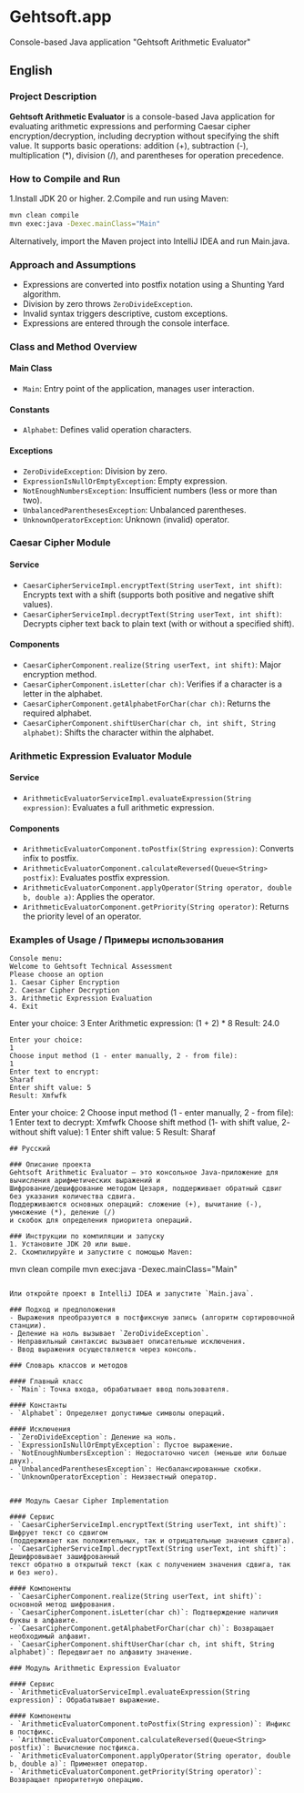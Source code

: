 # Gehtsoft.app
Console-based Java application "Gehtsoft Arithmetic Evaluator"

## English

### Project Description
**Gehtsoft Arithmetic Evaluator** is a console-based Java application for evaluating arithmetic expressions 
and performing Caesar cipher encryption/decryption, including decryption without specifying the shift value. 
It supports basic operations: addition (+), subtraction (-), multiplication (*), division (/), 
and parentheses for operation precedence.

### How to Compile and Run
1.Install JDK 20 or higher.
2.Compile and run using Maven:
```bash
mvn clean compile
mvn exec:java -Dexec.mainClass="Main"
```
Alternatively, import the Maven project into IntelliJ IDEA and run Main.java.

### Approach and Assumptions
- Expressions are converted into postfix notation using a Shunting Yard algorithm.
- Division by zero throws `ZeroDivideException`.
- Invalid syntax triggers descriptive, custom exceptions.
- Expressions are entered through the console interface.

### Class and Method Overview

#### Main Class
- `Main`: Entry point of the application, manages user interaction.

#### Constants
- `Alphabet`: Defines valid operation characters.

#### Exceptions
- `ZeroDivideException`: Division by zero.
- `ExpressionIsNullOrEmptyException`: Empty expression.
- `NotEnoughNumbersException`: Insufficient numbers (less or more than two).
- `UnbalancedParenthesesException`: Unbalanced parentheses.
- `UnknownOperatorException`: Unknown (invalid) operator.

### Caesar Cipher Module

#### Service
- `CaesarCipherServiceImpl.encryptText(String userText, int shift)`: Encrypts text with a shift (supports both positive and negative shift values).
- `CaesarCipherServiceImpl.decryptText(String userText, int shift)`: Decrypts cipher text back to plain text (with or without a specified shift).

#### Components
- `CaesarCipherComponent.realize(String userText, int shift)`: Major encryption method.
- `CaesarCipherComponent.isLetter(char ch)`: Verifies if a character is a letter in the alphabet.
- `CaesarCipherComponent.getAlphabetForChar(char ch)`: Returns the required alphabet.
- `CaesarCipherComponent.shiftUserChar(char ch, int shift, String alphabet)`: Shifts the character within the alphabet.

### Arithmetic Expression Evaluator Module

#### Service
- `ArithmeticEvaluatorServiceImpl.evaluateExpression(String expression)`: Evaluates a full arithmetic expression.

#### Components
- `ArithmeticEvaluatorComponent.toPostfix(String expression)`: Converts infix to postfix.
- `ArithmeticEvaluatorComponent.calculateReversed(Queue<String> postfix)`: Evaluates postfix expression.
- `ArithmeticEvaluatorComponent.applyOperator(String operator, double b, double a)`: Applies the operator.
- `ArithmeticEvaluatorComponent.getPriority(String operator)`: Returns the priority level of an operator.


### Examples of Usage / Примеры использования
```
Сonsole menu:
Welcome to Gehtsoft Technical Assessment
Please choose an option
1. Caesar Cipher Encryption
2. Caesar Cipher Decryption
3. Arithmetic Expression Evaluation
4. Exit

```
Enter your choice: 
3
Enter Arithmetic expression:
(1 + 2) * 8
Result: 24.0
```
Enter your choice: 
1
Choose input method (1 - enter manually, 2 - from file): 
1
Enter text to encrypt: 
Sharaf
Enter shift value: 5
Result: Xmfwfk
```
Enter your choice: 
2
Choose input method (1 - enter manually, 2 - from file): 
1
Enter text to decrypt: 
Xmfwfk
Choose shift method (1- with shift value, 2- without shift value): 
1
Enter shift value: 5
Result: Sharaf
```
## Русский

### Описание проекта
Gehtsoft Arithmetic Evaluator — это консольное Java-приложение для вычисления арифметических выражений и 
Шифрование/дешифрование методом Цезаря, поддерживает обратный сдвиг без указания количества сдвига.
Поддерживаются основных операций: сложение (+), вычитание (-), умножение (*), деление (/) 
и скобок для определения приоритета операций.

### Инструкции по компиляции и запуску
1. Установите JDK 20 или выше.
2. Скомпилируйте и запустите с помощью Maven:

```
mvn clean compile
mvn exec:java -Dexec.mainClass="Main"
```

Или откройте проект в IntelliJ IDEA и запустите `Main.java`.

### Подход и предположения
- Выражения преобразуются в постфиксную запись (алгоритм сортировочной станции).
- Деление на ноль вызывает `ZeroDivideException`.
- Неправильный синтаксис вызывает описательные исключения.
- Ввод выражения осуществляется через консоль.

### Словарь классов и методов

#### Главный класс
- `Main`: Точка входа, обрабатывает ввод пользователя.

#### Константы
- `Alphabet`: Определяет допустимые символы операций.

#### Исключения
- `ZeroDivideException`: Деление на ноль.
- `ExpressionIsNullOrEmptyException`: Пустое выражение.
- `NotEnoughNumbersException`: Недостаточно чисел (меньше или больше двух).
- `UnbalancedParenthesesException`: Несбалансированные скобки.
- `UnknownOperatorException`: Неизвестный оператор.


### Модуль Caesar Cipher Implementation

#### Сервис
- `CaesarCipherServiceImpl.encryptText(String userText, int shift)`: Шифрует текст со сдвигом
(поддерживает как положительных, так и отрицательные значения сдвига).
- `CaesarCipherServiceImpl.decryptText(String userText, int shift)`: Дешифровывает зашифрованный
текст обратно в открытый текст (как с получением значения сдвига, так и без него).

#### Компоненты
- `CaesarCipherComponent.realize(String userText, int shift)`: основной метод шифрования.
- `CaesarCipherComponent.isLetter(char ch)`: Подтверждение наличия буквы в алфавите.
- `CaesarCipherComponent.getAlphabetForChar(char ch)`: Возвращает необходимый алфавит.
- `CaesarCipherComponent.shiftUserChar(char ch, int shift, String alphabet)`: Передвигает по алфавиту значение.

### Модуль Arithmetic Expression Evaluator

#### Сервис
- `ArithmeticEvaluatorServiceImpl.evaluateExpression(String expression)`: Обрабатывает выражение.

#### Компоненты
- `ArithmeticEvaluatorComponent.toPostfix(String expression)`: Инфикс в постфикс.
- `ArithmeticEvaluatorComponent.calculateReversed(Queue<String> postfix)`: Вычисление постфикса.
- `ArithmeticEvaluatorComponent.applyOperator(String operator, double b, double a)`: Применяет оператор.
- `ArithmeticEvaluatorComponent.getPriority(String operator)`: Возвращает приоритетную операцию.

